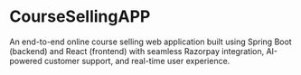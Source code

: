 # CourseSellingAPP
An end-to-end online course selling web application built using Spring Boot (backend) and React (frontend) with seamless Razorpay integration, AI-powered customer support, and real-time user experience.
